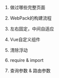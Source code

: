 1. 做过哪些完整页面

2. WebPack的构建流程

3. 左右固定，中间自适应

4. Vue自定义组件

5. 清除浮动

6. require & import

7. 查询参数 & 路由参数
